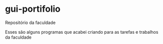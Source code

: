 # gui-portifolio
Repositório da faculdade

Esses são alguns programas que acabei criando para as tarefas e trabalhos da faculdade
